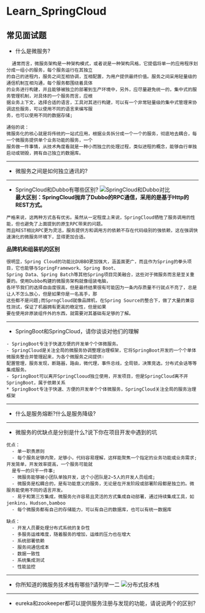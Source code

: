 # Learn_SpringCloud
## 常见面试题
- 什么是微服务?
```
  通常而言，微服务架构是一种架构模式，或者说是一种架构风格，它提倡将单一的应用程序划分成一组小的服务，每个服务运行在其独立
的自己的进程内，服务之间互相协调，互相配置，为用户提供最终价值。服务之间采用轻量级的通信机制互相沟通，每个服务都围绕着具体
的业务进行构建，并且能够被独立的部署到生产环境中，另外，应尽量避免统一的，集中式的服务管理机制，对具体的一个服务而言，应根
据业务上下文，选择合适的语言，工具对其进行构建，可以有一个非常轻量级的集中式管理来协调这些服务，可以使用不同的语言来编写服
务，也可以使用不同的数据存储;

通俗的说：
微服务化的核心就是将传统的一站式应用，根据业务拆分成一个一个的服务，彻底地去耦合，每一个微服务提供单个业务功能的服务，一个
服务做一件事情，从技术角度看就是一种小而独立的处理过程，类似进程的概念，能够自行单独启动或销毁，拥有自己独立的数据库。
```
______
- 微服务之间是如何独立通讯的?
______
- SpringCloud和Dubbo有哪些区别?
![SpringCloud和Dubbo对比](https://img2020.cnblogs.com/blog/1952640/202107/1952640-20210716104142935-648074584.png)  
**最大区别：SpringCloud抛弃了Dubbo的RPC通信，采用的是基于Http的REST方式。**  
```
严格来说，这两种方式各有优劣。虽然从一定程度上来说，SpringCloud牺牲了服务调用的性能，但也避免了上面提到的原生RPC带来的问题。
而且REST相比RPC更为灵活，服务提供方和调用方的依赖不存在代码级别的强依赖，这在强调快速演化的微服务环境下，显得更加合适。
```
**品牌机和组装机的区别**  
```
很明显，Spring Cloud的功能比DUBBO更加强大，涵盖面更广，而且作为Spring的拳头项目，它也能够与SpringFramework、Spring Boot、
Spring Data、Spring Batch等其他Spring项目完美融合，这些对于微服务而言是至关重要的。使用Dubbo构建的微服务架构就像组装电脑，
各环节我们的选择自由度很高，但是最终结果很有可能因为一条内存质量不行就点不亮了，总是让人不怎么放心，但是如果你是一名高手，那
这些都不是问题;而SprngCloud就像品牌机，在Spring Source的整合下，做了大量的兼容性测试，保证了机器拥有更高的稳定性，但是如果
要在使用非原装组件外的东西，就需要对其基础有足够的了解。
```

_______

- SpringBoot和SpringCloud，请你谈谈对他们的理解
```
- SpringBoot专注于快速方便的开发单个个体微服务。
- SpringCloud是关注全局的微服务协调整理治理框架，它将SpringBoot开发的一个个单体微服务整合并管理起来，为各个微服务之间提供∶
配置管理，服务发现，断路器，路由，微代理，事件总线，全局锁，决策竞选，分布式会话等等集成服务。
- SpringBoot可以离开SpringClooud独立使用，开发项目，但是SpringCloud离不开SpringBoot，属于依赖关系
* SpringBoot专注于快速、方便的开发单个个体微服务，SpringCloud关注全局的服务治理框架
```
_______
- 什么是服务熔断?什么是服务降级?

_______
- 微服务的优缺点是分别是什么?说下你在项目开发中遇到的坑
```
优点：
  - 单一职责原则
  - 每个服务足够内聚，足够小，代码容易理解，这样能聚焦一个指定的业务功能或业务需求;开发简单，开发效率提高，一个服务可能就
  是专一的只干一件事;
  - 微服务能够被小团队单独开发，这个小团队是2~5人的开发人员组成;
  - 微服务是松耦合的，是有功能意义的服务，无论是在开发阶段或部署阶段都是独立的。微服务能使用不同的语言开发。
  - 易于和第三方集成，微服务允许容易且灵活的方式集成自动部署，通过持续集成工具，如jenkins，Hudson,bamboo
  - 每个微服务都有自己的存储能力，可以有自己的数据库，也可以有统一数据库
  
缺点：
  - 开发人员要处理分布式系统的复杂性
  - 多服务运维难度，随着服务的增加，运维的压力也在增大
  - 系统部署依赖
  - 服务间通信成本
  - 数据一致性
  - 系统集成测试
  - 性能监控
```
________
- 你所知道的微服务技术栈有哪些?请列举一二
![分布式技术栈](https://img2020.cnblogs.com/blog/1952640/202107/1952640-20210716090844678-1195050068.png)

_______
- eureka和zookeeper都可以提供服务注册与发现的功能，请说说两个的区别?
